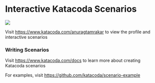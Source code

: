 # Interactive Katacoda Scenarios

[![](http://shields.katacoda.com/katacoda/anuragtamrakar/count.svg)](https://www.katacoda.com/anuragtamrakar "Get your profile on Katacoda.com")

Visit https://www.katacoda.com/anuragtamrakar to view the profile and interactive scenarios

### Writing Scenarios
Visit https://www.katacoda.com/docs to learn more about creating Katacoda scenarios

For examples, visit https://github.com/katacoda/scenario-example
